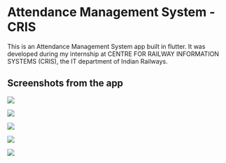 # Attendance Management System - CRIS

This is an Attendance Management System app built in flutter. It was developed during my internship at CENTRE FOR RAILWAY INFORMATION SYSTEMS (CRIS), the IT department of Indian Railways.


## Screenshots from the app
![](screenshots/1splash.png)

![](screenshots/2home.png)

![](screenshots/3mapview.png)

![](screenshots/4img.png)

![](screenshots/5metadata.png)
